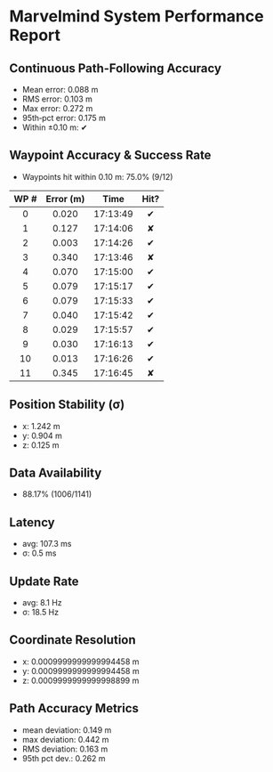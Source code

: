 # Marvelmind System Performance Report

## Continuous Path-Following Accuracy
- Mean error:      0.088 m
- RMS error:       0.103 m
- Max error:       0.272 m
- 95th‐pct error:  0.175 m
- Within ±0.10 m:  ✔

## Waypoint Accuracy & Success Rate
- Waypoints hit within 0.10 m: 75.0% (9/12)

| WP # | Error (m) |   Time   | Hit? |
|:----:|:---------:|:--------:|:----:|
|  0   |   0.020   | 17:13:49 |  ✔   |
|  1   |   0.127   | 17:14:06 |  ✘   |
|  2   |   0.003   | 17:14:26 |  ✔   |
|  3   |   0.340   | 17:13:46 |  ✘   |
|  4   |   0.070   | 17:15:00 |  ✔   |
|  5   |   0.079   | 17:15:17 |  ✔   |
|  6   |   0.079   | 17:15:33 |  ✔   |
|  7   |   0.040   | 17:15:42 |  ✔   |
|  8   |   0.029   | 17:15:57 |  ✔   |
|  9   |   0.030   | 17:16:13 |  ✔   |
|  10  |   0.013   | 17:16:26 |  ✔   |
|  11  |   0.345   | 17:16:45 |  ✘   |

## Position Stability (σ)
- x: 1.242 m
- y: 0.904 m
- z: 0.125 m

## Data Availability
- 88.17% (1006/1141)

## Latency
- avg: 107.3 ms
- σ: 0.5 ms

## Update Rate
- avg: 8.1 Hz
- σ: 18.5 Hz

## Coordinate Resolution
- x: 0.0009999999999994458 m
- y: 0.0009999999999994458 m
- z: 0.0009999999999998899 m

## Path Accuracy Metrics
- mean deviation: 0.149 m
- max deviation:  0.442 m
- RMS deviation:  0.163 m
- 95th pct dev.:  0.262 m
